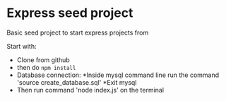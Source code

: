 # Express seed project

Basic seed project to start express projects from

Start with:
* Clone from github
* then do `npm install`
* Database connection:
	*Inside mysql command line run the command 'source create_database.sql'
	*Exit mysql
* Then run command 'node index.js' on the terminal
